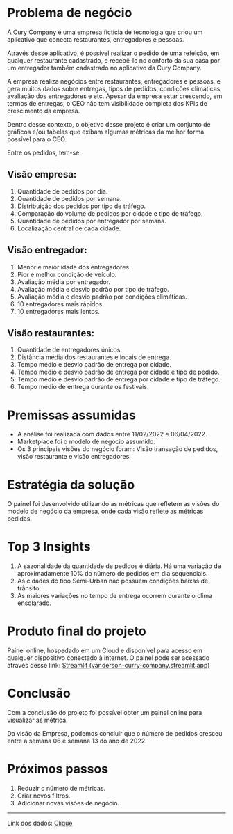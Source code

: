 # Problema de negócio

A Cury Company é uma empresa fictícia de tecnologia que criou um aplicativo que conecta restaurantes, entregadores e pessoas.

Através desse aplicativo, é possível realizar o pedido de uma refeição, em qualquer restaurante cadastrado, e recebê-lo no conforto da sua casa por um entregador também cadastrado no aplicativo da Cury Company.

A empresa realiza negócios entre restaurantes, entregadores e pessoas, e gera muitos dados sobre entregas, tipos de pedidos, condições climáticas, avaliação dos entregadores e etc. Apesar da empresa estar crescendo, em termos de entregas, o CEO não tem visibilidade completa dos KPIs de crescimento da empresa.

Dentro desse contexto, o objetivo desse projeto é criar um conjunto de gráficos e/ou tabelas que exibam algumas métricas da melhor forma possível para o CEO.

Entre os pedidos, tem-se:

## Visão empresa:

1. Quantidade de pedidos por dia.
2. Quantidade de pedidos por semana.
3. Distribuição dos pedidos por tipo de tráfego.
4. Comparação do volume de pedidos por cidade e tipo de tráfego.
5. Quantidade de pedidos por entregador por semana.
6. Localização central de cada cidade.

## Visão entregador:

1. Menor e maior idade dos entregadores.
2. Pior e melhor condição de veículo.
3. Avaliação média por entregador.
4. Avaliação média e desvio padrão por tipo de tráfego.
5. Avaliação média e desvio padrão por condições climáticas.
6. 10 entregadores mais rápidos.
7. 10 entregadores mais lentos.

## Visão restaurantes:

1. Quantidade de entregadores únicos.
2. Distância média dos restaurantes e locais de entrega.
3. Tempo médio e desvio padrão de entrega por cidade.
4. Tempo médio e desvio padrão de entrega por cidade e tipo de pedido.
5. Tempo médio e desvio padrão de entrega por cidade e tipo de tráfego.
6. Tempo médio de entrega durante os festivais.

# Premissas assumidas

- A análise foi realizada com dados entre 11/02/2022 e 06/04/2022.
- Marketplace foi o modelo de negócio assumido.
- Os 3 principais visões do negócio foram: Visão transação de pedidos, visão restaurante e visão entregadores.

# Estratégia da solução

O painel foi desenvolvido utilizando as métricas que refletem as visões do modelo de negócio da empresa, onde cada visão reflete as métricas pedidas.

# Top 3 Insights

1. A sazonalidade da quantidade de pedidos é diária. Há uma variação de aproximadamente 10% do número de pedidos em dia sequenciais.
2. As cidades do tipo Semi-Urban não possuem condições baixas de trânsito.
3. As maiores variações no tempo de entrega ocorrem durante o clima ensolarado.

# Produto final do projeto

Painel online, hospedado em um Cloud e disponível para acesso em qualquer dispositivo conectado à internet.
O painel pode ser acessado através desse link: [Streamlit (vanderson-curry-company.streamlit.app)](https://vanderson-curry-company.streamlit.app/)

# Conclusão

Com a conclusão do projeto foi possível obter um painel online para visualizar as métrica.

Da visão da Empresa, podemos concluir que o número de pedidos cresceu entre a semana 06 e semana 13 do ano de 2022.

# Próximos passos

1. Reduzir o número de métricas.
2. Criar novos filtros.
3. Adicionar novas visões de negócio.

---

Link dos dados: [Clique]([https://vanderson-curry-company.streamlit.app/](https://www.kaggle.com/datasets/gauravmalik26/food-delivery-dataset)https://www.kaggle.com/datasets/gauravmalik26/food-delivery-dataset)
